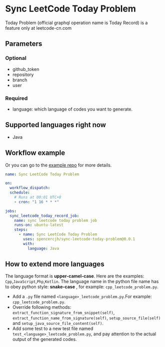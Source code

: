 # Sync LeetCode Today Problem

Today Problem (official graphql operation name is Today Record) is a feature only at leetcode-cn.com

## Parameters

### Optional

- github_token
- repository
- branch
- user

### Required

- language: which language of codes you want to generate.

## Supported languages right now

- Java

## Workflow example

Or you can go to the [example repo](https://github.com/spencercjh/sync-leetcode-today-problem-example) for more details.

```yaml
name: Sync LeetCode Today Problem

on:
  workflow_dispatch:
  schedule:
    # Runs at 00:01 UTC+8
    - cron: "1 16 * * *"

jobs:
  sync_leetcode_today_record_job:
    name: sync leetcode today problem job
    runs-on: ubuntu-latest
    steps:
      - name: Sync LeetCode Today Problem
        uses: spencercjh/sync-leetcode-today-problem@0.0.1
        with:
          language: Java
```

## How to extend more languages

The language format is **upper-camel-case**. Here are the examples: `Cpp`,`JavaScript`,`Php`,`Kotlin`. The language name in the python file name has to obey python style: **snake-case** , for example: `cpp_leetcode_problem.py`.

- Add a `.py` file named `<language>_leetcode_problem.py`.For example: `cpp_leetcode_problem.py`.
- Override following methods: `extract_function_signature_from_snippet(self)`, `extract_function_name_from_signature(self)`, `setup_source_file(self)` and `setup_java_source_file_content(self)`.
- Add some test to a new test file named `test_<language>_leetcode_problem.py`, and pay attention to the actual output
 of the generated codes.

